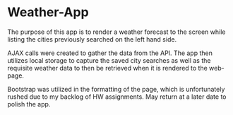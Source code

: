 # Weather-App

The purpose of this app is to render a weather forecast to the screen while listing the cities previously searched on the left hand side.

AJAX calls were created to gather the data from the API. The app then utilizes local storage to capture the saved city searches as well as the requisite weather data to then be retrieved when it is rendered to the web-page.

Bootstrap was utilized in the formatting of the page, which is unfortunately rushed due to my backlog of HW assignments. May return at a later date to polish the app.